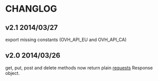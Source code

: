 # CHANGLOG

## v2.1 2014/03/27
export missing constants (OVH_API_EU and OVH_API_CA)

## v2.0 2014/03/26
get, put, post and delete methods now return plain [requests](http://docs.python-requests.org/en/latest/) Response object.
